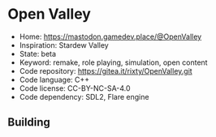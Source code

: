 # Open Valley

- Home: https://mastodon.gamedev.place/@OpenValley
- Inspiration: Stardew Valley
- State: beta
- Keyword: remake, role playing, simulation, open content
- Code repository: https://gitea.it/rixty/OpenValley.git
- Code language: C++
- Code license: CC-BY-NC-SA-4.0
- Code dependency: SDL2, Flare engine

## Building
